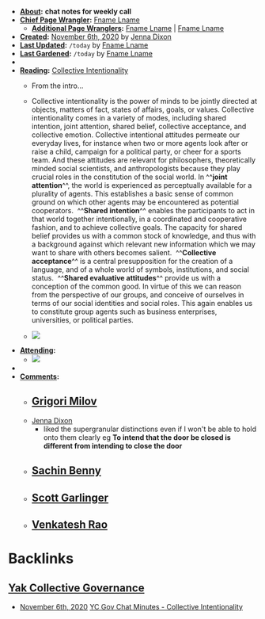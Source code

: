 - **[About](<About.md>):** __chat notes for weekly call__
- **[Chief Page Wrangler](<Chief Page Wrangler.md>):** [Fname Lname](<Fname Lname.md>)
    - **[Additional Page Wranglers](<Additional Page Wranglers.md>):** [Fname Lname](<Fname Lname.md>) | [Fname Lname](<Fname Lname.md>)
- **[Created](<Created.md>):** [November 6th, 2020](<November 6th, 2020.md>) by [Jenna Dixon](<Jenna Dixon.md>)
- **[Last Updated](<Last Updated.md>):** `/today` by [Fname Lname](<Fname Lname.md>)
- **[Last Gardened](<Last Gardened.md>):** `/today` by [Fname Lname](<Fname Lname.md>)
- 
- **[Reading](<Reading.md>):** [Collective Intentionality](https://plato.stanford.edu/entries/collective-intentionality/[toc](<toc.md>))
    - From the intro... 

    - Collective intentionality is the power of minds to be jointly directed at objects, matters of fact, states of affairs, goals, or values. Collective intentionality comes in a variety of modes, including shared intention, joint attention, shared belief, collective acceptance, and collective emotion. Collective intentional attitudes permeate our everyday lives, for instance when two or more agents look after or raise a child, campaign for a political party, or cheer for a sports team. And these attitudes are relevant for philosophers, theoretically minded social scientists, and anthropologists because they play crucial roles in the constitution of the social world. 
In ^^__joint attention__^^, the world is experienced as perceptually available for a plurality of agents. This establishes a basic sense of common ground on which other agents may be encountered as potential cooperators. 
^^__Shared intention__^^ enables the participants to act in that world together intentionally, in a coordinated and cooperative fashion, and to achieve collective goals. The capacity for shared belief provides us with a common stock of knowledge, and thus with a background against which relevant new information which we may want to share with others becomes salient. 
^^__Collective acceptance__^^ is a central presupposition for the creation of a language, and of a whole world of symbols, institutions, and social status. 
^^__Shared evaluative attitudes__^^ provide us with a conception of the common good. In virtue of this we can reason from the perspective of our groups, and conceive of ourselves in terms of our social identities and social roles. This again enables us to constitute group agents such as business enterprises, universities, or political parties.
    - ![](https://firebasestorage.googleapis.com/v0/b/firescript-577a2.appspot.com/o/imgs%2Fapp%2FArtOfGig%2FMO7erlf6e4.png?alt=media&token=ac06bf23-4494-43ef-a141-b33c5546e5fc)
- **[Attending](<Attending.md>):**
    - ![](https://firebasestorage.googleapis.com/v0/b/firescript-577a2.appspot.com/o/imgs%2Fapp%2FArtOfGig%2FieIpJ1JVh6.png?alt=media&token=fbdb3071-41be-4f99-8afa-7cdb68f917b0)
- 
- **[Comments](<Comments.md>):**
    - [Grigori Milov](<Grigori Milov.md>)
        - 
    - [Jenna Dixon](<Jenna Dixon.md>)
        - liked the supergranular distinctions even if I won't be able to hold onto them clearly eg
__To intend that the door be closed is different from intending to close the door__
    - [Sachin Benny](<Sachin Benny.md>)
        - 
    - [Scott Garlinger](<Scott Garlinger.md>)
        - 
    - [Venkatesh Rao](<Venkatesh Rao.md>)
        - 

# Backlinks
## [Yak Collective Governance](<Yak Collective Governance.md>)
- [November 6th, 2020](<November 6th, 2020.md>) [YC Gov Chat Minutes - Collective Intentionality](<YC Gov Chat Minutes - Collective Intentionality.md>)


